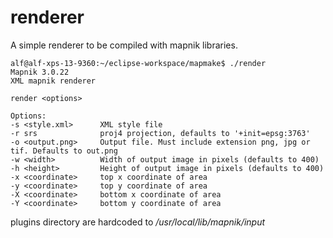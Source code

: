 # renderer
A simple renderer to be compiled with mapnik libraries.

```
alf@alf-xps-13-9360:~/eclipse-workspace/mapmake$ ./render
Mapnik 3.0.22
XML mapnik renderer

render <options>

Options:
-s <style.xml>      XML style file
-r srs              proj4 projection, defaults to '+init=epsg:3763'
-o <output.png>     Output file. Must include extension png, jpg or tif. Defaults to out.png
-w <width>          Width of output image in pixels (defaults to 400)
-h <height>         Height of output image in pixels (defaults to 400)
-x <coordinate>     top x coordinate of area
-y <coordinate>     top y coordinate of area
-X <coordinate>     bottom x coordinate of area
-Y <coordinate>     bottom y coordinate of area
```
plugins directory are hardcoded to _/usr/local/lib/mapnik/input_
